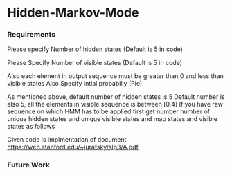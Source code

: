 # Hidden-Markov-Mode

### Requirements 

  Please specify Number of hidden states (Default is 5 in code)
  
  Please Specify Number of visible states (Default is 5 in code)
  
  Also each element in output sequence must be greater than 0 and less than visible states
  Also Specify intial probabiliy (Pie)
  
  As mentioned above, default number of hidden states is 5 Default number is also 5, all the elements in visible sequence is between [0,4]
  If you have raw sequence on which HMM has to be applied first get number number of unique hidden states and unique visible states and    map states and visible states as follows
  
  
  Given code is implmentation of document https://web.stanford.edu/~jurafsky/slp3/A.pdf
  
  
  ### Future Work
 
  
